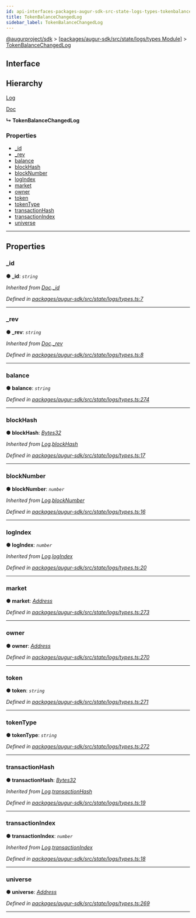 ```yaml
---
id: api-interfaces-packages-augur-sdk-src-state-logs-types-tokenbalancechangedlog
title: TokenBalanceChangedLog
sidebar_label: TokenBalanceChangedLog
---
```


[@augurproject/sdk](api-readme.md) > [[packages/augur-sdk/src/state/logs/types Module]](api-modules-packages-augur-sdk-src-state-logs-types-module.md) > [TokenBalanceChangedLog](api-interfaces-packages-augur-sdk-src-state-logs-types-tokenbalancechangedlog.md)

## Interface

## Hierarchy

 [Log](api-interfaces-packages-augur-sdk-src-state-logs-types-log.md)

 [Doc](api-interfaces-packages-augur-sdk-src-state-logs-types-doc.md)

**↳ TokenBalanceChangedLog**

### Properties

* [_id](api-interfaces-packages-augur-sdk-src-state-logs-types-tokenbalancechangedlog.md#_id)
* [_rev](api-interfaces-packages-augur-sdk-src-state-logs-types-tokenbalancechangedlog.md#_rev)
* [balance](api-interfaces-packages-augur-sdk-src-state-logs-types-tokenbalancechangedlog.md#balance)
* [blockHash](api-interfaces-packages-augur-sdk-src-state-logs-types-tokenbalancechangedlog.md#blockhash)
* [blockNumber](api-interfaces-packages-augur-sdk-src-state-logs-types-tokenbalancechangedlog.md#blocknumber)
* [logIndex](api-interfaces-packages-augur-sdk-src-state-logs-types-tokenbalancechangedlog.md#logindex)
* [market](api-interfaces-packages-augur-sdk-src-state-logs-types-tokenbalancechangedlog.md#market)
* [owner](api-interfaces-packages-augur-sdk-src-state-logs-types-tokenbalancechangedlog.md#owner)
* [token](api-interfaces-packages-augur-sdk-src-state-logs-types-tokenbalancechangedlog.md#token)
* [tokenType](api-interfaces-packages-augur-sdk-src-state-logs-types-tokenbalancechangedlog.md#tokentype)
* [transactionHash](api-interfaces-packages-augur-sdk-src-state-logs-types-tokenbalancechangedlog.md#transactionhash)
* [transactionIndex](api-interfaces-packages-augur-sdk-src-state-logs-types-tokenbalancechangedlog.md#transactionindex)
* [universe](api-interfaces-packages-augur-sdk-src-state-logs-types-tokenbalancechangedlog.md#universe)

---

## Properties

<a id="_id"></a>

###  _id

**● _id**: *`string`*

*Inherited from [Doc](api-interfaces-packages-augur-sdk-src-state-logs-types-doc.md).[_id](api-interfaces-packages-augur-sdk-src-state-logs-types-doc.md#_id)*

*Defined in [packages/augur-sdk/src/state/logs/types.ts:7](https://github.com/AugurProject/augur/blob/27cf7214d2/packages/augur-sdk/src/state/logs/types.ts#L7)*

___
<a id="_rev"></a>

###  _rev

**● _rev**: *`string`*

*Inherited from [Doc](api-interfaces-packages-augur-sdk-src-state-logs-types-doc.md).[_rev](api-interfaces-packages-augur-sdk-src-state-logs-types-doc.md#_rev)*

*Defined in [packages/augur-sdk/src/state/logs/types.ts:8](https://github.com/AugurProject/augur/blob/27cf7214d2/packages/augur-sdk/src/state/logs/types.ts#L8)*

___
<a id="balance"></a>

###  balance

**● balance**: *`string`*

*Defined in [packages/augur-sdk/src/state/logs/types.ts:274](https://github.com/AugurProject/augur/blob/27cf7214d2/packages/augur-sdk/src/state/logs/types.ts#L274)*

___
<a id="blockhash"></a>

###  blockHash

**● blockHash**: *[Bytes32](api-modules-packages-augur-sdk-src-state-logs-types-module.md#bytes32)*

*Inherited from [Log](api-interfaces-packages-augur-sdk-src-state-logs-types-log.md).[blockHash](api-interfaces-packages-augur-sdk-src-state-logs-types-log.md#blockhash)*

*Defined in [packages/augur-sdk/src/state/logs/types.ts:17](https://github.com/AugurProject/augur/blob/27cf7214d2/packages/augur-sdk/src/state/logs/types.ts#L17)*

___
<a id="blocknumber"></a>

###  blockNumber

**● blockNumber**: *`number`*

*Inherited from [Log](api-interfaces-packages-augur-sdk-src-state-logs-types-log.md).[blockNumber](api-interfaces-packages-augur-sdk-src-state-logs-types-log.md#blocknumber)*

*Defined in [packages/augur-sdk/src/state/logs/types.ts:16](https://github.com/AugurProject/augur/blob/27cf7214d2/packages/augur-sdk/src/state/logs/types.ts#L16)*

___
<a id="logindex"></a>

###  logIndex

**● logIndex**: *`number`*

*Inherited from [Log](api-interfaces-packages-augur-sdk-src-state-logs-types-log.md).[logIndex](api-interfaces-packages-augur-sdk-src-state-logs-types-log.md#logindex)*

*Defined in [packages/augur-sdk/src/state/logs/types.ts:20](https://github.com/AugurProject/augur/blob/27cf7214d2/packages/augur-sdk/src/state/logs/types.ts#L20)*

___
<a id="market"></a>

###  market

**● market**: *[Address](api-modules-packages-augur-sdk-src-state-logs-types-module.md#address)*

*Defined in [packages/augur-sdk/src/state/logs/types.ts:273](https://github.com/AugurProject/augur/blob/27cf7214d2/packages/augur-sdk/src/state/logs/types.ts#L273)*

___
<a id="owner"></a>

###  owner

**● owner**: *[Address](api-modules-packages-augur-sdk-src-state-logs-types-module.md#address)*

*Defined in [packages/augur-sdk/src/state/logs/types.ts:270](https://github.com/AugurProject/augur/blob/27cf7214d2/packages/augur-sdk/src/state/logs/types.ts#L270)*

___
<a id="token"></a>

###  token

**● token**: *`string`*

*Defined in [packages/augur-sdk/src/state/logs/types.ts:271](https://github.com/AugurProject/augur/blob/27cf7214d2/packages/augur-sdk/src/state/logs/types.ts#L271)*

___
<a id="tokentype"></a>

###  tokenType

**● tokenType**: *`string`*

*Defined in [packages/augur-sdk/src/state/logs/types.ts:272](https://github.com/AugurProject/augur/blob/27cf7214d2/packages/augur-sdk/src/state/logs/types.ts#L272)*

___
<a id="transactionhash"></a>

###  transactionHash

**● transactionHash**: *[Bytes32](api-modules-packages-augur-sdk-src-state-logs-types-module.md#bytes32)*

*Inherited from [Log](api-interfaces-packages-augur-sdk-src-state-logs-types-log.md).[transactionHash](api-interfaces-packages-augur-sdk-src-state-logs-types-log.md#transactionhash)*

*Defined in [packages/augur-sdk/src/state/logs/types.ts:19](https://github.com/AugurProject/augur/blob/27cf7214d2/packages/augur-sdk/src/state/logs/types.ts#L19)*

___
<a id="transactionindex"></a>

###  transactionIndex

**● transactionIndex**: *`number`*

*Inherited from [Log](api-interfaces-packages-augur-sdk-src-state-logs-types-log.md).[transactionIndex](api-interfaces-packages-augur-sdk-src-state-logs-types-log.md#transactionindex)*

*Defined in [packages/augur-sdk/src/state/logs/types.ts:18](https://github.com/AugurProject/augur/blob/27cf7214d2/packages/augur-sdk/src/state/logs/types.ts#L18)*

___
<a id="universe"></a>

###  universe

**● universe**: *[Address](api-modules-packages-augur-sdk-src-state-logs-types-module.md#address)*

*Defined in [packages/augur-sdk/src/state/logs/types.ts:269](https://github.com/AugurProject/augur/blob/27cf7214d2/packages/augur-sdk/src/state/logs/types.ts#L269)*

___

